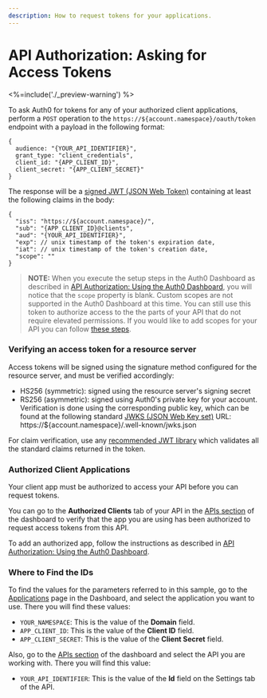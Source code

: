 ```yaml
---
description: How to request tokens for your applications.
---
```


# API Authorization: Asking for Access Tokens

<%=include('./_preview-warning') %>

To ask Auth0 for tokens for any of your authorized client applications, perform a `POST` operation to the `https://${account.namespace}/oauth/token` endpoint with a payload in the following format:

```
{
  audience: "{YOUR_API_IDENTIFIER}",
  grant_type: "client_credentials",
  client_id: "{APP_CLIENT_ID}",
  client_secret: "{APP_CLIENT_SECRET}"
}
```
The response will be a [signed JWT (JSON Web Token)](/jwt#2-body) containing at least the following claims in the body:

```
{
  "iss": "https://${account.namespace}/",
  "sub": "{APP_CLIENT_ID}@clients",
  "aud": "{YOUR_API_IDENTIFIER}",
  "exp": // unix timestamp of the token's expiration date,
  "iat": // unix timestamp of the token's creation date,
  "scope": ""
}
```

> **NOTE:** When you execute the setup steps in the Auth0 Dashboard as described in [API Authorization: Using the Auth0 Dashboard](/api-auth/using-the-auth0-dashboard), you will notice that the `scope` property is blank. Custom scopes are not supported in the Auth0 Dashboard at this time. You can still use this token to authorize access to the the parts of your API that do not require elevated permissions. If you would like to add scopes for your API you can follow [these steps](/api-auth/adding-scopes).

### Verifying an access token for a resource server

Access tokens will be signed using the signature method configured for the resource server, and must be verified accordingly:

* HS256 (symmetric): signed using the resource server's signing secret
* RS256 (asymmetric): signed using Auth0's private key for your account. Verification is done using the corresponding public key, which can be found at the following standard [JWKS (JSON Web Key set)](https://self-issued.info/docs/draft-ietf-jose-json-web-key.html) URL: https://${account.namespace}/.well-known/jwks.json

For claim verification, use any [recommended JWT library](https://jwt.io/) which validates all the standard claims returned in the token.

### Authorized Client Applications

Your client app must be authorized to access your API before you can request tokens.

You can go to the **Authorized Clients** tab of your API in the [APIs section](${uiURL}/#/apis) of the dashboard to verify that the app you are using has been authorized to request access tokens from this API.

To add an authorized app, follow the instructions as described in [API Authorization: Using the Auth0 Dashboard](/api-auth/using-the-auth0-dashboard).

### Where to Find the IDs

To find the values for the parameters referred to in this sample, go to the [Applications](${uiURL}/#/applications) page in the Dashboard, and select the application you want to use. There you will find these values:

  * `YOUR_NAMESPACE`: This is the value of the **Domain** field.
  * `APP_CLIENT_ID`: This is the value of the **Client ID** field.
  * `APP_CLIENT_SECRET`: This is the value of the **Client Secret** field.

Also, go to the [APIs section](${uiURL}/#/apis) of the dashboard and select the API you are working with. There you will find this value:

  * `YOUR_API_IDENTIFIER`: This is the value of the **Id** field on the Settings tab of the API.
